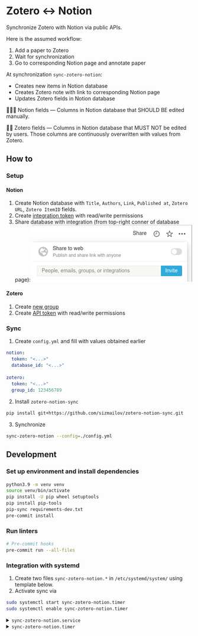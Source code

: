 # Zotero ↔ Notion

Synchronize Zotero with Notion via public APIs.

Here is the assumed workflow:

1. Add a paper to Zotero
2. Wait for synchronization
3. Go to corresponding Notion page and annotate paper

At synchronization `sync-zotero-notion`:
- Creates new items in Notion database
- Creates Zotero note with link to corresponding Notion page
- Updates Zotero fields in Notion database


👨‍🎓📗 Notion fields — Columns in Notion database that SHOULD BE edited manually.

🤖📕 Zotero fields — Columns in Notion database that MUST NOT be edited by users. Those columns are continuously overwritten with values from Zotero.

## How to

### Setup
#### Notion
1. Create Notion database with `Title`, `Authors`, `Link`, `Published at`, `Zotero URL`, `Zotero ItemID` fields.
2. Create [integration token](https://www.notion.so/my-integrations/) with read/write permissions
3. Share database with integration (from top-right conner of database page):
![Share database with integration](images/share-with-integration.png)
#### Zotero
1. Create [new group](https://www.zotero.org/groups/new)
2. Create [API token](https://www.zotero.org/settings/keys) with read/write permissions

### Sync

1. Create `config.yml` and fill with values obtained earlier
```yaml
notion:
  token: "<...>"
  database_id: "<...>"

zotero:
  token: "<...>"
  group_id: 123456789

```

2. Install `zotero-notion-sync`
```bash
pip install git+https://github.com/sizmailov/zotero-notion-sync.git
```

3. Synchronize
```bash
sync-zotero-notion --config=./config.yml
```

## Development

### Set up environment and install dependencies

```bash
python3.9 -m venv venv
source venv/bin/activate
pip install -U pip wheel setuptools
pip install pip-tools
pip-sync requirements-dev.txt
pre-commit install
```

### Run linters

```bash
# Pre-commit hooks
pre-commit run --all-files
```

### Integration with systemd


1. Create two files `sync-zotero-notion.*` in `/etc/systemd/system/` using template below.
2. Activate sync via

```bash
sudo systemctl start sync-zotero-notion.timer
sudo systemctl enable sync-zotero-notion.timer
```

<details><summary><code>sync-zotero-notion.service</code></summary>

```
# TODO: replace `<USERNAME>` with actual user name
[Unit]
Description=Sync Notion with Zotero
After=network.target network-online.target

[Service]
User=<USERNAME>
Group=<USERNAME>
Type=simple
ExecStart=/home/<USERNAME>/venv/bin/sync-zotero-notion --config=/home/<USERNAME>/config.yml
```


</details>


<details><summary><code>sync-zotero-notion.timer</code></summary>

```
[Unit]
Description=Sync Notion with Zotero

[Timer]
OnUnitInactiveSec=1m
OnBootSec=2m

[Install]
WantedBy=timers.target
```

</details>
